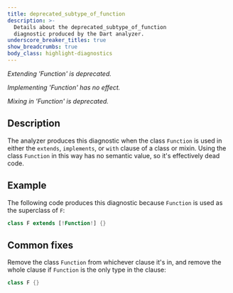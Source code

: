 ```yaml
---
title: deprecated_subtype_of_function
description: >-
  Details about the deprecated_subtype_of_function
  diagnostic produced by the Dart analyzer.
underscore_breaker_titles: true
show_breadcrumbs: true
body_class: highlight-diagnostics
---
```


_Extending 'Function' is deprecated._

_Implementing 'Function' has no effect._

_Mixing in 'Function' is deprecated._

## Description

The analyzer produces this diagnostic when the class `Function` is used in
either the `extends`, `implements`, or `with` clause of a class or mixin.
Using the class `Function` in this way has no semantic value, so it's
effectively dead code.

## Example

The following code produces this diagnostic because `Function` is used as
the superclass of `F`:

```dart
class F extends [!Function!] {}
```

## Common fixes

Remove the class `Function` from whichever clause it's in, and remove the
whole clause if `Function` is the only type in the clause:

```dart
class F {}
```
